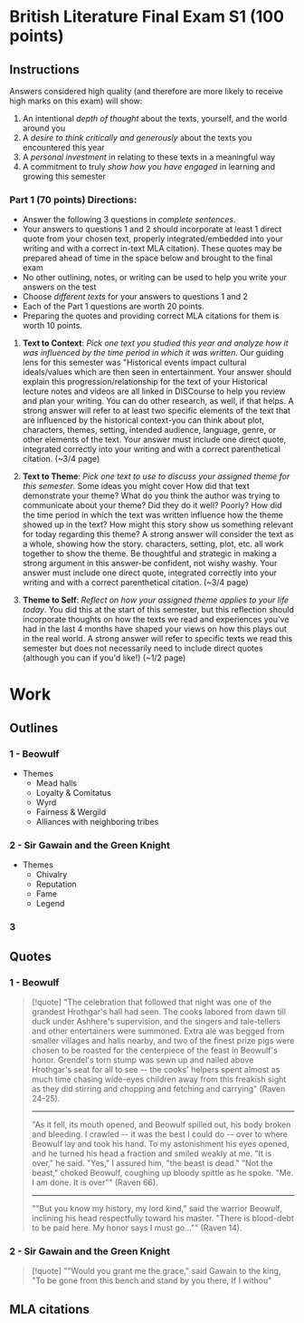 # British Literature Final Exam S1 (100 points)
## Instructions

Answers considered high quality (and therefore are more likely to receive high marks on this exam) will show:
1. An intentional *depth of thought* about the texts, yourself, and the world around you
2. A *desire to think critically and generously* about the texts you encountered this year
3. A *personal investment* in relating to these texts in a meaningful way
4. A commitment to truly *show how you have engaged* in learning and growing this semester

### Part 1 (70 points) Directions:

- Answer the following 3 questions in *complete sentences*.
- Your answers to questions 1 and 2 should incorporate at least 1 direct quote from your chosen text, properly integrated/embedded into your writing and with a correct in-text MLA citation). These quotes may be prepared ahead of time in the space below and brought to the final exam
- No other outlining, notes, or writing can be used to help you write your answers on the test
- Choose *different texts* for your answers to questions 1 and 2
- Each of the Part 1 questions are worth 20 points.
- Preparing the quotes and providing correct MLA citations for them is worth 10 points.

1. **Text to Context**: *Pick one text you studied this year and analyze how it was influenced by the time period in which it was written*. Our guiding lens for this semester was "Historical events impact cultural ideals/values which are then seen in entertainment. Your answer should explain this progression/relationship for the text of your Historical lecture notes and videos are all linked in DISCourse to help you review and plan your writing. You can do other research, as well, if that helps. A strong answer will refer to at least two specific elements of the text that are influenced by the historical context-you can think about plot, characters, themes, setting, intended audience, language, genre, or other elements of the text. Your answer must include one direct quote, integrated correctly into your writing and with a correct parenthetical citation. (~3/4 page)
   
2. **Text to Theme**: *Pick one text to use to discuss your assigned theme for this semester*. Some ideas you might cover How did that text demonstrate your theme? What do you think the author was trying to communicate about your theme? Did they do it well? Poorly? How did the time period in which the text was written influence how the theme showed up in the text? How might this story show us something relevant for today regarding this theme? A strong answer will consider the text as a whole, showing how the story. characters, setting, plot, etc. all work together to show the theme. Be thoughtful and strategic in making a strong argument in this answer-be confident, not wishy washy. Your answer must include one direct quote, integrated correctly into your writing and with a correct parenthetical citation. (~3/4 page)

3. **Theme to Self**: *Reflect on how your assigned theme applies to your life today*. You did this at the start of this semester, but this reflection should incorporate thoughts on how the texts we read and experiences you've had in the last 4 months have shaped your views on how this plays out in the real world. A strong answer will refer to specific texts we read this semester but does not necessarily need to include direct quotes (although you can if you'd like!) (~1/2 page)

# Work
## Outlines
### 1 - Beowulf
- Themes
	- Mead halls
	- Loyalty & Comitatus
	- Wyrd
	- Fairness & Wergild
	- Alliances with neighboring tribes

### 2 - Sir Gawain and the Green Knight
- Themes
	- Chivalry
	- Reputation
	- Fame
	- Legend

### 3

## Quotes
### 1 - Beowulf
> [!quote] 
> "The celebration that followed that night was one of the grandest Hrothgar's hall had seen. The cooks labored from dawn till duck under Ashhere's supervision, and the singers and tale-tellers and other entertainers were summoned. Extra ale was begged from smaller villages and halls nearby, and two of the finest prize pigs were chosen to be roasted for the centerpiece of the feast in Beowulf's honor. Grendel's torn stump was sewn up and nailed above Hrothgar's seat for all to see -- the cooks' helpers spent almost as much time chasing wide-eyes children away from this freakish sight as they did stirring and chopping and fetching and carrying" (Raven 24-25).
> 
> ---
> 
> "As it fell, its mouth opened, and Beowulf spilled out, his body broken and bleeding. I crawled -- it was the best I could do -- over to where Beowulf lay and took his hand. To my astonishment his eyes opened, and he turned his head a fraction and smiled weakly at me.
> "It is over," he said.
> "Yes," I assured him, "the beast is dead."
> "Not the beast," choked Beowulf, coughing up bloody spittle as he spoke. "Me. I am done. It is over"" (Raven 66).
> 
> ---
> 
> ""But you know my history, my lord kind," said the warrior Beowulf, inclining his head respectfully toward his master. "There is blood-debt to be paid here. My honor says I must go..."" (Raven 14).


### 2 - Sir Gawain and the Green Knight
> [!quote] 
> ""Would you grant me the grace," said Gawain to the king,
> "To be gone from this bench and stand by you there,
> If I withou"

## MLA citations